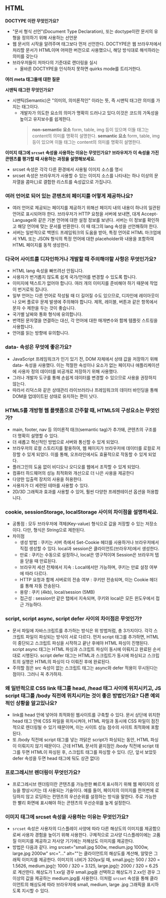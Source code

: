 ## HTML

**DOCTYPE 이란 무엇인가요?**

-   "문서 형식 선언"(Document Type Declaration), 또는 doctype이란 문서의 유형을 정의하기 위해 사용하는 선언문
-   웹 문서의 시작을 알려주며 태그보다 먼저 선언한다. DOCTYPE은 웹 브라우저에서 처리할 문서가 HTML이며 어떠한 버전으로 사용했으니, 해당 방식대로 해석하라는 의미를 갖는다
-   브라우저들이 저마다의 기준대로 랜더링을 실시
    -   올바른 DOCTYPE을 인식하지 못하면 quirks mode를 트리거한다.

**여러 meta 태그들에 대한 질문**

**시맨틱 태그란 무엇인가요?**

-   시맨틱(Semantic)은 "의미의, 의미론적인" 이라는 뜻, 즉 시맨틱 태그란 의미를 가지는 태그이다.
    -   개발자가 의도한 요소의 의미가 명확히 드러나고 있다.이것은 코드의 가독성을 높이고 유지보수를 쉽게한다.
        > **non-semantic 요소**
        > form, table, img 등이 있으며 이들 태그는 content의 의미를 명확히 설명한다.
        > **semantic 요소**
        > form, table, img 등이 있으며 이들 태그는 content의 의미를 명확히 설명한다.

**이미지 태그에 `srcset` 속성을 사용하는 이유는 무엇인가요? 브라우저가 이 속성을 가진 콘텐츠를 평가할 때 사용하는 과정을 설명해보세요.**

-   srcset 속성은 각각 다른 환경에서 사용될 이미지 소스를 명시
-   srcset 속성은 브라우저가 사용할 수 있는 이미지 소스를 나타내는 하나 이상의 문자열을 콤마(,)로 결합한 리스트를 속성값으로 가집니다.

### **여러 언어로 되어 있는 콘텐츠의 페이지를 어떻게 제공하나요?**

-   여러 언어로 제공되는 페이지를 제공하기 위해선 페이지 내의 내용이 하나의 일관된 언어로 표시되어야 한다. 브라우저가 HTTP 요청을 서버에 보내면, 대게 Accept-Language와 같은 기본 언어에 대한 설정 정보를 보낸다. 서버는 이 정보를 확인하고 해당 언어에 맞는 문서를 반환한다. 이 때 태그의 lang 속성을 선언해줘야 한다.
-   서버는 일반적으로 백엔드 프레임워크의 도움을 받아, 특정 언어로 HTML 마크업에서 YML 또는 JSON 형식의 특정 언어에 대한 placeholder와 내용을 포함하여 HTML 페이지를 동적 생성한다.

### **다국어 사이트를 디자인하거나 개발할 때 주의해야할 사항은 무엇인가요?**

-   HTML lang 속성을 빠뜨려선 안됩니다.
-   사용자가 번거롭지 않도록 쉽게 국가/언어를 변경할 수 있도록 합니다.
-   이미지에 텍스트가 없어야 합니다. 여러 개의 이미지를 준비해야 하기 때문에 작업이 번거로워 집니다.
-   일부 언어는 다른 언어로 작성될 때 더 길어질 수도 있으므로, 디자인에 레이아웃이나 오버 플로우 문제 발생에 주의해야 합니다. 제목, 레이블, 버튼과 같은 항목에서 문자 수 제한을 두는 것이 좋습니다.
-   국가별 날짜와 통화 형식에 유의합니다.
-   번역된 문자열을 연결하는 대신, 각 언어에 대한 매개변수와 함께 템플릿 스트링을 사용합니다.
-   언어를 읽는 방향에 유의합니다.

### **data- 속성은 무엇에 좋은가요?**

-   JavaScript 프레임워크가 인기 있기 전, DOM 자체에서 상태 값을 저장하기 위해 data- 속성을 사용했다. 이는 적절한 속성이나 요소가 없는 페이지나 애플리케이션에 사용자 정의 데이터를 비공개로 저장하기 위해 사용했다.
-   그러나 개발자 도구를 통해 손쉽게 데이터를 변경할 수 있으므로 사용을 권장하지 않는다.
-   따라서 리덕스와 같은 상태관리 라이브러리나 프레임워크의 데이터 바인딩을 통해 DOM을 업데이트된 상태로 유지하는 편이 낫다.

### **HTML5를 개방형 웹 플랫폼으로 간주할 때, HTML5의 구성요소는 무엇인가?**

-   main, footer, nav 등 의미론적 태크(semantic tag)가 추가돼, 콘텐츠의 구조를 더 명확히 설명할 수 있다.
-   더 새롭고 혁신적인 방법으로 서버와 통신할 수 있게 되었다.
-   브라우저의 로컬 스토리지를 활용하여, 웹 페이지가 브라우저에 데이터를 로컬로 저장할 수 있게 되었다. 이를 통해, 오프라인에서도 효율적으로 작동할 수 있게 되었다.
-   플러그인의 도움 없이 비디오나 오디오를 웹에서 조작할 수 있게 되었다.
-   컴퓨터 하드웨어의 성능 최적화와 개선으로 더 나은 사용을 제공한다
-   다양한 입출력 장치의 사용을 허용한다.
-   사용자가 더 세련된 테마를 사용할 수 있다.
-   2D/3D 그래픽과 효과를 사용할 수 있어, 훨씬 다양한 프레젠테이션 옵션을 허용합니다.

### **cookie, sessionStorage, localStorage 사이의 차이점을 설명하세요.**

-   공통점 : 모두 브라우저에 객체(Key-value) 형식으로 값을 저장할 수 있는 저장소이다. 다만, 형식은 String으로 제한된다.
-   차이점
    -   생성 방법 : 쿠키는 서버 측에서 Set-Cookie 헤더를 사용하거나 브라우저에서 직접 생성할 수 있다. local과 session은 클라이언트(브라우저)에서 생성한다.
    -   만료 : 쿠키는 수동으로 설정하나, local은 영구적이며 Session은 브라우저 탭을 닫을 때 만료된다.
    -   브라우저 세션 전체에서 지속 : Local에서만 가능하며, 쿠키는 만료 설정 여부에 따라 다르다.
    -   HTTP 요청과 함께 서버로의 전송 여부 : 쿠키만 전송되며, 이는 Cookie 헤더를 통해 자동 전송된다.
    -   용량 : 쿠키 (4kb), local/session (5MB)
    -   접근성 : session만 같은 탭에서 지속되며, 쿠키와 local은 모든 윈도우에서 접근 가능하다.

### **script, script async, script defer 사이의 차이점은 무엇인가?**

-   문서 파일에 자바스크립트를 추가하는 방식은 위 방법처럼, 총 3가지이다. 각각 스크립트 파일이 파싱되는 방식이 서로 다르다. 먼저 script 태그를 추가하면, HTML이 중단되고 스크립트 파싱을 시작하고 끝난 후에야 HTML 파싱이 진행된다. script async 태그는 HTML 파싱과 스크립트 파싱이 동시에 이뤄지고 완료된 순서대로 시행된다. script defer 태그는 HTML과 스크립트가 동시에 파싱되고 스크립트의 실행은 HTML의 파싱이 다 이뤄진 후에 완료된다.
-   주의할 점은 src 속성이 없는 스크립트 태그는 async와 defer 적용이 무시된다는 점이다. 그러니 꼭 추가하자.

### **왜 일반적으로 CSS link 태그를 head, /head 태그 사이에 위치시키고, JS script 태그를 /body 직전에 위치시키는 것이 좋은 방법인가요? 다른 예외적인 상황을 알고있나요?**

-   link를 head 안에 넣어야 최적화된 웹사이트를 구축할 수 있다. 문서 상단에 위치한 head 태그 안에 CSS 파일을 위치시켜야, HTML 파일과 동시에 CSS 파일이 점진적으로 렌더링될 수 있기 때문이며, 이는 사이트 성능 점수의 사이트 최적화에 포함된다.
-   또 /body 직전에 script 태그를 넣는 까닭은 script가 파싱되는 동안, HTML 파싱이 이뤄지지 않기 때문이다. 근데 HTML 문서의 끝지점인 /body 직전에 script 태그를 두면 HTML이 파싱된 후, 스크립트 태그를 파싱할 수 있다. (단, 앞서 보았듯 defer 속성을 두면 head 태그에 둬도 상관 없다)

### **프로그레시브 렌더링이 무엇인가요?**

-   프로그레시브 렌더링이란 콘텐츠를 가능한한 빠르게 표시하기 위해 웹 페이지의 성능을 향상시키는 데 사용되는 기술이다. 예를 들어, 페이지의 이미지를 한꺼번에 로딩하지 않고 로딩하는 컨텐츠의 우선순위를 설정하는 방식을 말한다. 주로 가능한 한 빨리 화면에 표시해야 하는 콘텐츠의 우선순위를 높게 설정한다.

### **이미지 태그에 srcset 속성을 사용하는 이유는 무엇인가요?**

-   `srcset` 속성은 사용자의 디스플레이 사양에 따라 다른 해상도의 이미지를 제공함으로써 사용자 경험을 높이기 위해 사용한다. 구체적으로 고사양 디스플레이에는 고품질 이미지를 제공하고 저사양 기기에는 저해상도 이미지를 제공한다.
-   방법은 다음과 같다. img srcset="small.jpg 500w, medium.jpg 1000w, large.jpg 2000w" src="..." alt=""는 클라이언트의 해상도를 계산해, 알맞은 그래픽 이미지를 제공한다. 이미지의 너비가 320px일 때, small.jpg는 500 / 320 = 1.5626, medium.jpg는 1000 / 320 = 3.125, large.jpg는 2000 / 320 = 6.25로 계산한다. 해상도가 1.xx일 경우 small.jpg을 선택하고 해상도가 2.xx인 경우 그 이상의 값을 제공하는 medium.jpg를 사용한다. 이처럼 `srcset` 속성을 통해 클라이언트의 해상도에 따라 브라우저에 small, medium, large .jpg 그래픽을 표시하도록 지시할 수 있다.
